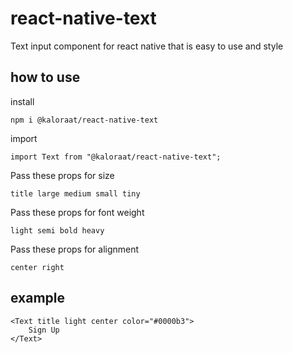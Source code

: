 # react-native-text

Text input component for react native that is easy to use and style

## how to use

install

```
npm i @kaloraat/react-native-text
```

import

```
import Text from "@kaloraat/react-native-text";
```

Pass these props for size

```
title large medium small tiny
```

Pass these props for font weight

```
light semi bold heavy
```

Pass these props for alignment

```
center right
```

## example

```
<Text title light center color="#0000b3">
    Sign Up
</Text>
```

